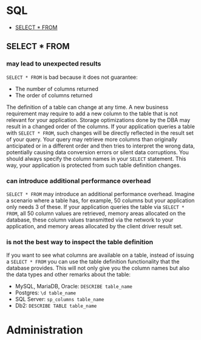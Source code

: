 # SQL

* [SELECT * FROM](#select-star)

<a name="select-star"></a>
## SELECT * FROM

### may lead to unexpected results
`SELECT * FROM` is bad because it does not guarantee:

* The number of columns returned
* The order of columns returned

The definition of a table can change at any time. A new business requirement may require to add a new column to the table that is not relevant for your application. Storage optimizations done by the DBA may result in a changed order of the columns. If your application queries a table with `SELECT * FROM`, such changes will be directly reflected in the result set of your query. Your query may retrieve more columns than originally anticipated or in a different order and then tries to interpret the wrong data, potentially causing data conversion errors or silent data corruptions. You should always specify the column names in your `SELECT` statement. This way, your application is protected from such table definition changes.

### can introduce additional performance overhead
`SELECT * FROM` may introduce an additional performance overhead. Imagine a scenario where a table has, for example, 50 columns but your application only needs 3 of these. If your application queries the table via `SELECT * FROM`, all 50 column values are retrieved, memory areas allocated on the database, these column values transmitted via the network to your application, and memory areas allocated by the client driver result set.

### is not the best way to inspect the table definition
If you want to see what columns are available on a table, instead of issuing a `SELECT * FROM` you can use the table definition functionality that the database provides. This will not only give you the column names but also the data types and other remarks about the table:

* MySQL, MariaDB, Oracle: `DESCRIBE table_name`
* Postgres: `\d table_name`
* SQL Server: `sp_columns table_name`
* Db2: `DESCRIBE TABLE table_name`

# Administration

